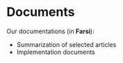 # Documents
Our documentations (in **Farsi**):
- Summarization of selected articles 
- Implementation documents
